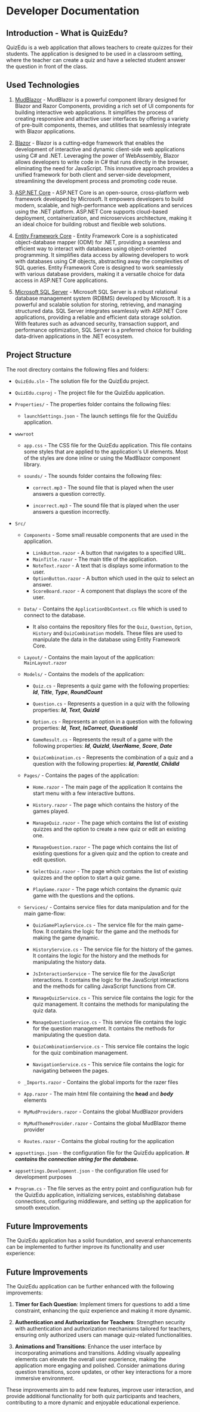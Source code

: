 # Developer Documentation

## Introduction - What is QuizEdu?

QuizEdu is a web application that allows teachers to create quizzes for their students. The application is designed to be used in a classroom setting, where the teacher can create a quiz and have a selected student answer the question in front of the class.

## Used Technologies

1. [MudBlazor](https://mudblazor.com/) - MudBlazor is a powerful component library designed for Blazor and Razor Components, providing a rich set of UI components for building interactive web applications. It simplifies the process of creating responsive and attractive user interfaces by offering a variety of pre-built components, themes, and utilities that seamlessly integrate with Blazor applications.

2. [Blazor](https://dotnet.microsoft.com/apps/aspnet/web-apps/blazor) - Blazor is a cutting-edge framework that enables the development of interactive and dynamic client-side web applications using C# and .NET. Leveraging the power of WebAssembly, Blazor allows developers to write code in C# that runs directly in the browser, eliminating the need for JavaScript. This innovative approach provides a unified framework for both client and server-side development, streamlining the development process and promoting code reuse.

3. [ASP.NET Core](https://docs.microsoft.com/en-us/aspnet/core/?view=aspnetcore-5.0) - ASP.NET Core is an open-source, cross-platform web framework developed by Microsoft. It empowers developers to build modern, scalable, and high-performance web applications and services using the .NET platform. ASP.NET Core supports cloud-based deployment, containerization, and microservices architecture, making it an ideal choice for building robust and flexible web solutions.

4. [Entity Framework Core](https://docs.microsoft.com/en-us/ef/core/) - Entity Framework Core is a sophisticated object-database mapper (ODM) for .NET, providing a seamless and efficient way to interact with databases using object-oriented programming. It simplifies data access by allowing developers to work with databases using C# objects, abstracting away the complexities of SQL queries. Entity Framework Core is designed to work seamlessly with various database providers, making it a versatile choice for data access in ASP.NET Core applications.

5. [Microsoft SQL Server](https://www.microsoft.com/en-us/sql-server/sql-server-2019) - Microsoft SQL Server is a robust relational database management system (RDBMS) developed by Microsoft. It is a powerful and scalable solution for storing, retrieving, and managing structured data. SQL Server integrates seamlessly with ASP.NET Core applications, providing a reliable and efficient data storage solution. With features such as advanced security, transaction support, and performance optimization, SQL Server is a preferred choice for building data-driven applications in the .NET ecosystem.

## Project Structure

The root directory contains the following files and folders:

- `QuizEdu.sln` - The solution file for the QuizEdu project.

- `QuizEdu.csproj` - The project file for the QuizEdu application.

- `Properties/` - The properties folder contains the following files:

  - `launchSettings.json` - The launch settings file for the QuizEdu application.

- `wwwroot`

  - `app.css` - The CSS file for the QuizEdu application. This file contains some styles that are applied to the application's UI elements. Most of the styles are done inline or using the MadBlazor component library.

  - `sounds/` - The sounds folder contains the following files:

    - `correct.mp3` - The sound file that is played when the user answers a question correctly.

    - `incorrect.mp3` - The sound file that is played when the user answers a question incorrectly.

- `Src/`

  - `Components` - Some small reusable components that are used in the application.

    - `LinkButton.razor` - A button that navigates to a specified URL.
    - `MainTitle.razor` - The main title of the application.
    - `NoteText.razor` - A text that is displays some information to the user.
    - `OptionButton.razor` - A button which used in the quiz to select an answer.
    - `ScoreBoard.razor` - A component that displays the score of the user.

  - `Data/` - Contains the `ApplicationDbContext.cs` file which is used to connect to the database.

    - It also contains the repository files for the `Quiz`, `Question`, `Option`, `History` and `QuizCombination` models. These files are used to manipulate the data in the database using Entity Framework Core.

  - `Layout/` - Contains the main layout of the application: `MainLayout.razor`

  - `Models/` - Contains the models of the application:

    - `Quiz.cs` - Represents a quiz game with the following properties: **_Id_**, **_Title_**, **_Type_**, **_RoundCount_**

    - `Question.cs` - Represents a question in a quiz with the following properties: **_Id_**, **_Text_**, **_QuizId_**

    - `Option.cs` - Represents an option in a question with the following properties: **_Id_**, **_Text_**, **_IsCorrect_**, **_QuestionId_**

    - `GameResult.cs` - Represents the result of a game with the following properties: **_Id_**, **_QuizId_**, **_UserName_**, **_Score_**, **_Date_**

    - `QuizCombination.cs` - Represents the combination of a quiz and a question with the following properties: **_Id_**, **_ParentId_**, **_ChildId_**

  - `Pages/` - Contains the pages of the application:

    - `Home.razor` - The main page of the application It contains the start menu with a few interactive buttons.

    - `History.razor` - The page which contains the history of the games played.

    - `ManageQuiz.razor` - The page which contains the list of existing quizzes and the option to create a new quiz or edit an existing one.

    - `ManageQuestion.razor` - The page which contains the list of existing questions for a given quiz and the option to create and edit question.

    - `SelectQuiz.razor` - The page which contains the list of existing quizzes and the option to start a quiz game.

    - `PlayGame.razor` - The page which contains the dynamic quiz game with the questions and the options.

  - `Services/` - Contains service files for data manipulation and for the main game-flow:

    - `QuizGamePlayService.cs` - The service file for the main game-flow. It contains the logic for the game and the methods for making the game dynamic.

    - `HistoryService.cs` - The service file for the history of the games. It contains the logic for the history and the methods for manipulating the history data.

    - `JsInteractionService` - The service file for the JavaScript interactions. It contains the logic for the JavaScript interactions and the methods for calling JavaScript functions from C#.

    - `ManageQuizService.cs` - This service file contains the logic for the quiz management. It contains the methods for manipulating the quiz data.

    - `ManageQuestionService.cs` - This service file contains the logic for the question management. It contains the methods for manipulating the question data.

    - `QuizCombinationService.cs` - This service file contains the logic for the quiz combination management.

    - `NavigationService.cs` - This service file contains the logic for navigating between the pages.

  - `_Imports.razor` - Contains the global imports for the razer files

  - `App.razor` - The main html file containing the **head** and **_body_** elements

  - `MyMudProviders.razor` - Contains the global MudBlazor providers

  - `MyMudThemeProvider.razor` - Contains the global MudBlazor theme provider

  - `Routes.razor` - Contains the global routing for the application

- `appsettings.json` - the configuration file for the QuizEdu application. **_It contains the connection string for the database._**
- `appsettings.Development.json` - the configuration file used for development purposes

- `Program.cs` - The file serves as the entry point and configuration hub for the QuizEdu application, initializing services, establishing database connections, configuring middleware, and setting up the application for smooth execution.

## Future Improvements

The QuizEdu application has a solid foundation, and several enhancements can be implemented to further improve its functionality and user experience:

## Future Improvements

The QuizEdu application can be further enhanced with the following improvements:

1. **Timer for Each Question**: Implement timers for questions to add a time constraint, enhancing the quiz experience and making it more dynamic.

2. **Authentication and Authorization for Teachers**: Strengthen security with authentication and authorization mechanisms tailored for teachers, ensuring only authorized users can manage quiz-related functionalities.

3. **Animations and Transitions**: Enhance the user interface by incorporating animations and transitions. Adding visually appealing elements can elevate the overall user experience, making the application more engaging and polished. Consider animations during question transitions, score updates, or other key interactions for a more immersive environment.

These improvements aim to add new features, improve user interaction, and provide additional functionality for both quiz participants and teachers, contributing to a more dynamic and enjoyable educational experience.
